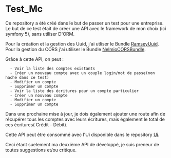 # Test_Mc

Ce repository a été créé dans le but de passer un test pour une entreprise.  
Le but de ce test était de créer une API avec le framework de mon choix (ici symfony 5), sans utiliser D'ORM.

Pour la création et la gestion des Uuid, j'ai utliser le Bundle [RamseyUuid](https://github.com/ramsey/uuid).  
Pour la gestion du CORS j'ai utiliser le Bundle [NelmioCORSBundle](https://github.com/nelmio/NelmioCorsBundle).

Grâce à cette API, on peut :  

      - Voir la liste des comptes existants  
      - Créer un nouveau compte avec un couple login/mot de passe(non haché dans ce test)  
      - Modifier un compte  
      - Supprimer un compte  
      - Voir la liste des écritures pour un compte particulier  
      - Créer un nouveau compte  
      - Modifier un compte  
      - Supprimer un compte  
      
Dans une prochaine mise à jour, je dois également ajouter une route afin de récupérer tous les comptes avec leurs écritures, mais également le total de ces écritures( Crédit - Débit).
 
Cette API peut être consommé avec l'Ui disponible dans le repository [Ui](https://github.com/Gael-C/UI).

Ceci étant suelement ma deuxième API de développé, je suis preneur de toutes suggestions et/ou critique.
